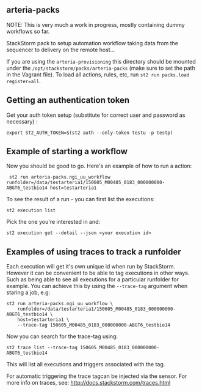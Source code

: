 arteria-packs
-------------

NOTE: This is very much a work in progress, mostly containing dummy workflows so far.

StackStorm pack to setup automation workflow taking data from the sequencer to delivery on the remote host...

If you are using the `arteria-provisioning` this directory should be mounted under the `/opt/stackstorm/packs/arteria-packs` 
(make sure to set the path in the Vagrant file). To load all actions, rules, etc, run `st2 run packs.load register=all`.

Getting an authentication token
-------------------------------

Get your auth token setup (substitute for correct user and password as necessary) :

    export ST2_AUTH_TOKEN=$(st2 auth --only-token testu -p testp)
    
Example of starting a workflow
------------------------------

Now you should be good to go. Here's an example of how to run a action:

     st2 run arteria-packs.ngi_uu_workflow runfolder=/data/testarteria1/150605_M00485_0183_000000000-ABGT6_testbio14 host=testarteria1
     
To see the result of a run - you can first list the executions:

    st2 execution list
    
Pick the one you're interested in and:

    st2 execution get --detail --json <your execution id>
    
Examples of using traces to track a runfolder
---------------------------------------------

Each execution will get it's own unique id when run by StackStorm. However it can be convenient to be able to tag executions
in other ways. Such as being able to see all executions for a particular runfolder for example. You can achieve this by
 using  the `--trace-tag` argument when staring a job, e.g:
 
    st2 run arteria-packs.ngi_uu_workflow \
        runfolder=/data/testarteria1/150605_M00485_0183_000000000-ABGT6_testbio14 \
        host=testarteria1 \
        --trace-tag 150605_M00485_0183_000000000-ABGT6_testbio14
    
Now you can search for the trace-tag using:

    st2 trace list --trace-tag 150605_M00485_0183_000000000-ABGT6_testbio14
    
This will list all executions and triggers associated with the tag.
    
For automatic triggering the trace tagcan be injected via the sensor. For more info on traces, see: http://docs.stackstorm.com/traces.html